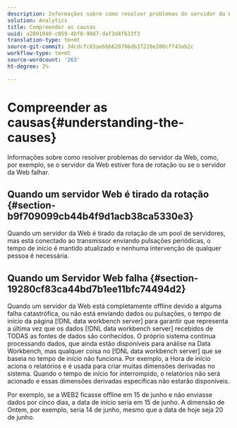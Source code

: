 ```yaml
---
description: Informações sobre como resolver problemas do servidor da Web, como, por exemplo, se o servidor da Web estiver fora de rotação ou se o servidor da Web falhar.
solution: Analytics
title: Compreender as causas
uuid: a2801040-c859-4bf8-90d7-daf3d4f633f3
translation-type: tm+mt
source-git-commit: 34cdcfc83ae6bb620706db37228e200cff43ab2c
workflow-type: tm+mt
source-wordcount: '263'
ht-degree: 2%

---
```



# Compreender as causas{#understanding-the-causes}

Informações sobre como resolver problemas do servidor da Web, como, por exemplo, se o servidor da Web estiver fora de rotação ou se o servidor da Web falhar.

## Quando um servidor Web é tirado da rotação {#section-b9f709099cb44b4f9d1acb38ca5330e3}

Quando um servidor da Web é tirado da rotação de um pool de servidores, mas está conectado ao transmissor enviando pulsações periódicas, o tempo de início é mantido atualizado e nenhuma intervenção de qualquer pessoa é necessária.

## Quando um Servidor Web falha {#section-19280cf83ca44bd7b1ee11bfc74494d2}

Quando um servidor da Web está completamente offline devido a alguma falha catastrófica, ou não está enviando dados ou pulsações, o tempo de início da página [!DNL data workbench server] para garantir que representa a última vez que os dados [!DNL data workbench server] recebidos de TODAS as fontes de dados são conhecidos. O próprio sistema continua processando dados, que ainda estão disponíveis para análise na Data Workbench, mas qualquer coisa no [!DNL data workbench server] que se baseia no tempo de início não funciona. Por exemplo, a Hora de início aciona o relatórios e é usada para criar muitas dimensões derivadas no sistema. Quando o tempo de início for interrompido, o relatórios não será acionado e essas dimensões derivadas específicas não estarão disponíveis.

Por exemplo, se a WEB2 ficasse offline em 15 de junho e não enviasse dados por cinco dias, a data de início seria em 15 de junho. A dimensão de Ontem, por exemplo, seria 14 de junho, mesmo que a data de hoje seja 20 de junho.
